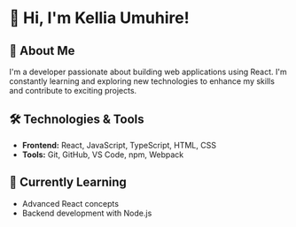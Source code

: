 # 👋 Hi, I'm Kellia Umuhire!

## 🚀 About Me
I'm a developer passionate about building web applications using React. I'm constantly learning and exploring new technologies to enhance my skills and contribute to exciting projects.

## 🛠️ Technologies & Tools
- **Frontend:** React, JavaScript, TypeScript, HTML, CSS
- **Tools:** Git, GitHub, VS Code, npm, Webpack

## 🌱 Currently Learning
- Advanced React concepts
- Backend development with Node.js

